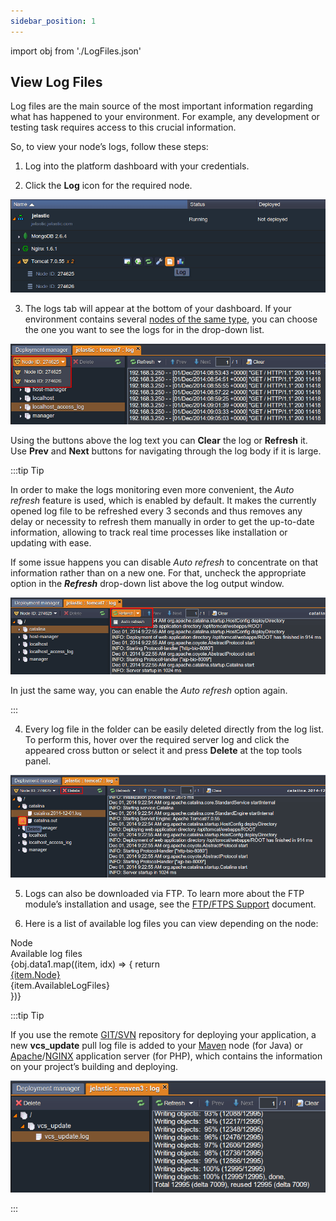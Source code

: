 ```yaml
---
sidebar_position: 1
---
```


import obj from './LogFiles.json'

## View Log Files

Log files are the main source of the most important information regarding what has happened to your environment. For example, any development or testing task requires access to this crucial information.

So, to view your node’s logs, follow these steps:

1. Log into the platform dashboard with your credentials.

2. Click the **Log** icon for the required node.

<div style={{
    display:'flex',
    justifyContent: 'center',
    margin: '0 0 1rem 0'
}}>

<!-- ![Locale Dropdown](./img/FILE_NAME/IMAGE_NAME) -->

![Locale Dropdown](./img/LogFiles/1-log.png)

</div>

3. The logs tab will appear at the bottom of your dashboard. If your environment contains several [nodes of the same type](https://cloudmydc.com/), you can choose the one you want to see the logs for in the drop-down list.

<div style={{
    display:'flex',
    justifyContent: 'center',
    margin: '0 0 1rem 0'
}}>

<!-- ![Locale Dropdown](./img/FILE_NAME/IMAGE_NAME) -->

![Locale Dropdown](./img/LogFiles/2-select-node.png)

</div>

Using the buttons above the log text you can **Clear** the log or **Refresh** it. Use **Prev** and **Next** buttons for navigating through the log body if it is large.

:::tip Tip

In order to make the logs monitoring even more convenient, the _Auto refresh_ feature is used, which is enabled by default. It makes the currently opened log file to be refreshed every 3 seconds and thus removes any delay or necessity to refresh them manually in order to get the up-to-date information, allowing to track real time processes like installation or updating with ease.

If some issue happens you can disable _Auto refresh_ to concentrate on that information rather than on a new one. For that, uncheck the appropriate option in the **_Refresh_** drop-down list above the log output window.

<div style={{
    display:'flex',
    justifyContent: 'center',
    margin: '0 0 1rem 0'
}}>

<!-- ![Locale Dropdown](./img/FILE_NAME/IMAGE_NAME) -->

![Locale Dropdown](./img/LogFiles/3-auto-refresh.png)

</div>

In just the same way, you can enable the _Auto refresh_ option again.

:::

4. Every log file in the folder can be easily deleted directly from the log list. To perform this, hover over the required server log and click the appeared cross button or select it and press **Delete** at the top tools panel.

<div style={{
    display:'flex',
    justifyContent: 'center',
    margin: '0 0 1rem 0'
}}>

<!-- ![Locale Dropdown](./img/FILE_NAME/IMAGE_NAME) -->

![Locale Dropdown](./img/LogFiles/4-delete.png)

</div>

5. Logs can also be downloaded via FTP. To learn more about the FTP module’s installation and usage, see the [FTP/FTPS Support](https://cloudmydc.com/) document.

6. Here is a list of available log files you can view depending on the node:

<div style={{
        width: '100%',
        margin: '0 0 5rem 0',
        borderRadius: '7px',
        overflow: 'hidden',
    }} >
    <div>
        <div style={{
            width: '100%',
            height: 'auto',
            border: '1px solid var(--ifm-toc-border-color)',
            display: 'flex', 
            alignItems: 'center', 
            justifyContent: 'flex-start',
            fontWeight: '500',
            gap: '10px',
            color: 'var(--table-color-primary)',
            background: 'var(--table-bg-primary-t2)', 
        }}>
            <div style={{
                minWidth: '40%',
                maxWidth: '40%',
                padding: '20px',
                borderRight: '1px solid var(--ifm-toc-border-color)',
                 display: 'flex', 
                alignItems: 'center', 
                justifyContent: 'center',
            }}>
                Node
            </div>
              <div style={{
                width: '100%',
                display: 'flex', 
                alignItems: 'center', 
                justifyContent: 'center',
            }}>
               Available log files
            </div>
        </div>
        {obj.data1.map((item, idx) => {
            return <div key={idx} style={{
            width: '100%',
            height: 'auto',
            border: '1px solid var(--ifm-toc-border-color)',
            display: 'flex', 
            alignItems: 'center', 
            justifyContent: 'flex-start',
            fontWeight: '400',
            gap: '10px', 
        }}>
            <div style={{
                minWidth: '40%',
                maxWidth: '40%',             
                padding: '20px',
                borderRight: '1px solid var(--ifm-toc-border-color)',
                background: 'var(--table-bg-primary-t1)',
            }}>
                <a href="/">
                    {item.Node} 
                </a>
            </div>
            <div>
                {item.AvailableLogFiles}
            </div>
        </div>
        })}
    </div>
</div>

:::tip Tip

If you use the remote [GIT/SVN](https://cloudmydc.com/) repository for deploying your application, a new **vcs_update** pull log file is added to your [Maven](/docs/Java/Build%20Node/Java%20VCS%20Deployment%20with%20Maven) node (for Java) or [Apache](https://cloudmydc.com/)/[NGINX](https://cloudmydc.com/) application server (for PHP), which contains the information on your project’s building and deploying.

<div style={{
    display:'flex',
    justifyContent: 'center',
    margin: '0 0 1rem 0'
}}>

<!-- ![Locale Dropdown](./img/FILE_NAME/IMAGE_NAME) -->

![Locale Dropdown](./img/LogFiles/5-vcsupdate.png)

</div>

:::

